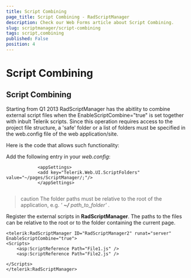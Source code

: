 ```yaml
---
title: Script Combining
page_title: Script Combining - RadScriptManager
description: Check our Web Forms article about Script Combining.
slug: scriptmanager/script-combining
tags: script,combining
published: False
position: 4
---
```


# Script Combining



## Script Combining

Starting from Q1 2013 RadScriptManager has the abitlity to combine external script files when the EnableScriptCombine="true" is set together with inbult Telerik scripts. Since this operation requires access to the project file structure, a 'safe' folder or a list of folders must be specified in the web.config file of the web application/site.

Here is the code that allows such functionality:

Add the following<appSetting/> entry in your *web.config*:

````ASPNET
			<appSettings> 
	        <add key="Telerik.Web.UI.ScriptFolders" value="~/pages/ScriptManager/;"/> 
	        </appSettings>
	
````



>caution The folder paths must be relative to the root of the application, e.g. *' **~/** path_to_folder'* .
>


Register the external scripts in **RadScriptManager**. The paths to the files can be relative to the root or to the folder containing the current page.

````ASPNET
<telerik:RadScriptManager ID="RadScriptManager2" runat="server" EnableScriptCombine="true"> 
<Scripts> 
	<asp:ScriptReference Path="File1.js" /> 
	<asp:ScriptReference Path="File2.js" /> 

</Scripts> 
</telerik:RadScriptManager> 
	
````


